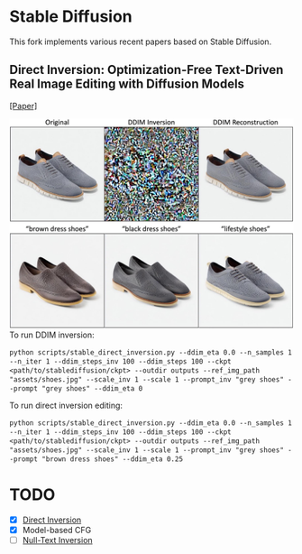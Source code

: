# Stable Diffusion

This fork implements various recent papers based on Stable Diffusion.

## Direct Inversion: Optimization-Free Text-Driven Real Image Editing with Diffusion Models
[[Paper]](https://arxiv.org/abs/2211.07825)

![](assets/direct_inversion.jpeg)
To run DDIM inversion:
```
python scripts/stable_direct_inversion.py --ddim_eta 0.0 --n_samples 1 --n_iter 1 --ddim_steps_inv 100 --ddim_steps 100 --ckpt <path/to/stablediffusion/ckpt> --outdir outputs --ref_img_path "assets/shoes.jpg" --scale_inv 1 --scale 1 --prompt_inv "grey shoes" --prompt "grey shoes" --ddim_eta 0
```

To run direct inversion editing:
```
python scripts/stable_direct_inversion.py --ddim_eta 0.0 --n_samples 1 --n_iter 1 --ddim_steps_inv 100 --ddim_steps 100 --ckpt <path/to/stablediffusion/ckpt> --outdir outputs --ref_img_path "assets/shoes.jpg" --scale_inv 1 --scale 1 --prompt_inv "grey shoes" --prompt "brown dress shoes" --ddim_eta 0.25
```

# TODO
- [x] [Direct Inversion](https://arxiv.org/abs/2211.07825)
- [x] Model-based CFG
- [ ] [Null-Text Inversion](http://arxiv.org/abs/2211.09794)
